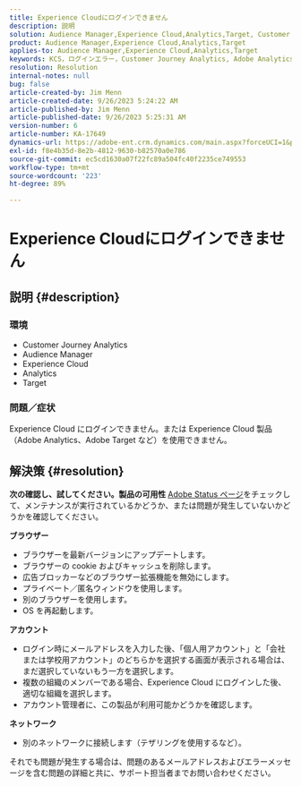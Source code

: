 ```yaml
---
title: Experience Cloudにログインできません
description: 説明
solution: Audience Manager,Experience Cloud,Analytics,Target, Customer Journey Analytics
product: Audience Manager,Experience Cloud,Analytics,Target
applies-to: Audience Manager,Experience Cloud,Analytics,Target
keywords: KCS，ログインエラー，Customer Journey Analytics, Adobe Analytics,Experience Cloud
resolution: Resolution
internal-notes: null
bug: false
article-created-by: Jim Menn
article-created-date: 9/26/2023 5:24:22 AM
article-published-by: Jim Menn
article-published-date: 9/26/2023 5:25:31 AM
version-number: 6
article-number: KA-17649
dynamics-url: https://adobe-ent.crm.dynamics.com/main.aspx?forceUCI=1&pagetype=entityrecord&etn=knowledgearticle&id=634b7ff2-2c5c-ee11-be6f-6045bd006268
exl-id: f8e4b35d-8e2b-4812-9630-b82570a0e786
source-git-commit: ec5cd1630a07f22fc89a504fc40f2235ce749553
workflow-type: tm+mt
source-wordcount: '223'
ht-degree: 89%

---
```


# Experience Cloudにログインできません

## 説明 {#description}


### <b>環境</b>

- Customer Journey Analytics
- Audience Manager
- Experience Cloud
- Analytics
- Target 


### <b>問題／症状</b>

Experience Cloud にログインできません。または Experience Cloud 製品（Adobe Analytics、Adobe Target など）を使用できません。


## 解決策 {#resolution}

<b>次の確認し、試してください。</b><b>製品の可用性</b>
[Adobe Status ページ](https://status.adobe.com/ja)をチェックして、メンテナンスが実行されているかどうか、または問題が発生していないかどうかを確認してください。

<b>ブラウザー</b>

- ブラウザーを最新バージョンにアップデートします。
- ブラウザーの cookie およびキャッシュを削除します。
- 広告ブロッカーなどのブラウザー拡張機能を無効にします。
- プライベート／匿名ウィンドウを使用します。
- 別のブラウザーを使用します。
- OS を再起動します。


<b>アカウント</b>

- ログイン時にメールアドレスを入力した後、「個人用アカウント」と「会社または学校用アカウント」のどちらかを選択する画面が表示される場合は、まだ選択していないもう一方を選択します。
- 複数の組織のメンバーである場合、Experience Cloud にログインした後、適切な組織を選択します。
- アカウント管理者に、この製品が利用可能かどうかを確認します。


<b>ネットワーク</b>

- 別のネットワークに接続します（テザリングを使用するなど）。


それでも問題が発生する場合は、問題のあるメールアドレスおよびエラーメッセージを含む問題の詳細と共に、サポート担当者までお問い合わせください。

